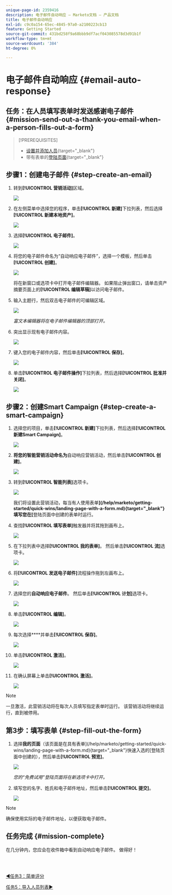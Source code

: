 ```yaml
---
unique-page-id: 2359416
description: 电子邮件自动响应 — Marketo文档 — 产品文档
title: 电子邮件自动响应
exl-id: c9c0a154-65ec-4845-97a0-a2100223cb13
feature: Getting Started
source-git-commit: 431bd258f9a68bbb9df7acf043085578d3d91b1f
workflow-type: tm+mt
source-wordcount: '384'
ht-degree: 0%

---
```


# 电子邮件自动响应 {#email-auto-response}

## 任务：在人员填写表单时发送感谢电子邮件 {#mission-send-out-a-thank-you-email-when-a-person-fills-out-a-form}

>[!PREREQUISITES]
>
>* [设置并添加人员](/help/marketo/getting-started/quick-wins/get-set-up-and-add-a-person.md){target="_blank"}
>* 带有表单的[登陆页面](/help/marketo/getting-started/quick-wins/landing-page-with-a-form.md){target="_blank"}

## 步骤1：创建电子邮件 {#step-create-an-email}

1. 转到&#x200B;**[!UICONTROL 营销活动]**&#x200B;区域。

   ![](assets/email-auto-response-1.png)

1. 在左侧菜单中选择您的程序，单击&#x200B;**[!UICONTROL 新建]**&#x200B;下拉列表，然后选择&#x200B;**[!UICONTROL 新建本地资产]**。

   ![](assets/email-auto-response-2.png)

1. 选择&#x200B;**[!UICONTROL 电子邮件]**。

   ![](assets/email-auto-response-3.png)

1. 将您的电子邮件命名为“自动响应电子邮件”，选择一个模板，然后单击&#x200B;**[!UICONTROL 创建]**。

   ![](assets/email-auto-response-4.png)

   将在新窗口或选项卡中打开电子邮件编辑器。 如果阻止弹出窗口，请单击资产摘要页面上的&#x200B;**[!UICONTROL 编辑草稿]**&#x200B;以访问电子邮件。

1. 输入主题行，然后双击电子邮件的可编辑区域。

   ![](assets/email-auto-response-5.png)

   _富文本编辑器将在电子邮件编辑器的顶部打开。_

1. 突出显示现有电子邮件内容。

   ![](assets/email-auto-response-6.png)

1. 键入您的电子邮件内容，然后单击&#x200B;**[!UICONTROL 保存]**。

   ![](assets/email-auto-response-7.png)

1. 单击&#x200B;**[!UICONTROL 电子邮件操作]**&#x200B;下拉列表，然后选择&#x200B;**[!UICONTROL 批准并关闭]**。

   ![](assets/email-auto-response-8.png)

## 步骤2：创建Smart Campaign {#step-create-a-smart-campaign}

1. 选择您的项目，单击&#x200B;**[!UICONTROL 新建]**&#x200B;下拉列表，然后选择&#x200B;**[!UICONTROL 新建Smart Campaign]**。

   ![](assets/email-auto-response-9.png)

1. **将您的智能营销活动命名为**&#x200B;自动响应营销活动，然后单击&#x200B;**[!UICONTROL 创建]**。

   ![](assets/email-auto-response-10.png)

1. 转到&#x200B;**[!UICONTROL 智能列表]**&#x200B;选项卡。

   ![](assets/email-auto-response-11.png)

   我们将设置此营销活动，每当有人使用表单&#x200B;**](/help/marketo/getting-started/quick-wins/landing-page-with-a-form.md){target="_blank"}填写您在[**&#x200B;登陆页面中创建的表单时运行。

1. 查找&#x200B;**[!UICONTROL 填写表单]**&#x200B;触发器并将其拖到画布上。

   ![](assets/email-auto-response-12.png)

1. 在下拉列表中选择&#x200B;**[!UICONTROL 我的表单]**。 然后单击&#x200B;**[!UICONTROL 流]**&#x200B;选项卡。

   ![](assets/email-auto-response-13.png)

1. 将&#x200B;**[!UICONTROL 发送电子邮件]**&#x200B;流程操作拖到左画布上。

   ![](assets/email-auto-response-14.png)

1. 选择您的&#x200B;**自动响应电子邮件**。 然后单击&#x200B;**[!UICONTROL 计划]**&#x200B;选项卡。

   ![](assets/email-auto-response-15.png)

1. 单击&#x200B;**[!UICONTROL 编辑]**。

   ![](assets/email-auto-response-16.png)

1. 每次选择&#x200B;****&#x200B;并单击&#x200B;**[!UICONTROL 保存]**。

   ![](assets/email-auto-response-17.png)

1. 单击&#x200B;**[!UICONTROL 激活]**。

   ![](assets/email-auto-response-18.png)

1. 在确认屏幕上单击&#x200B;**[!UICONTROL 激活]**。

   ![](assets/email-auto-response-19.png)

>[!NOTE]
>
>一旦激活，此营销活动将在每次人员填写指定表单时运行。 该营销活动将继续运行，直到被停用。

## 第3步：填写表单 {#step-fill-out-the-form}

1. 选择&#x200B;**我的页面**（该页面是在具有表单](/help/marketo/getting-started/quick-wins/landing-page-with-a-form.md){target="_blank"}快速入选的[登陆页面中创建的），然后单击&#x200B;**[!UICONTROL 预览]**。

   ![](assets/email-auto-response-20.png)

   _您的“免费试用”登陆页面将在新选项卡中打开。_

1. 填写您的名字、姓氏和电子邮件地址，然后单击&#x200B;**[!UICONTROL 提交]**。

   ![](assets/email-auto-response-21.png)

>[!NOTE]
>
>确保使用实际的电子邮件地址，以便获取电子邮件。

## 任务完成 {#mission-complete}

在几分钟内，您应会在收件箱中看到自动响应电子邮件。 做得好！

<br> 

[◄任务3：简单评分](/help/marketo/getting-started/quick-wins/simple-scoring.md)

[任务5：导入人员列表►](/help/marketo/getting-started/quick-wins/import-a-list-of-people.md)

